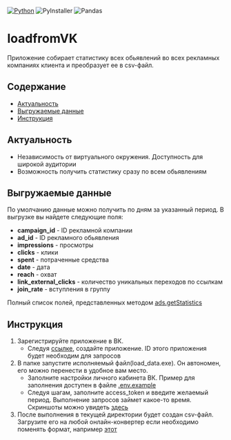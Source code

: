 [![Python](https://img.shields.io/badge/-Python-464646?style=flat-square&logo=Python)](https://www.python.org/)
![PyInstaller](https://img.shields.io/badge/-PyInstaller-464646?style=flat-square)
![Pandas](https://img.shields.io/badge/pandas-%23150458.svg?style=flat-square&logo=pandas&logoColor=white)
# loadfromVK
Приложение собирает статистику всех обьявлений во всех рекламных компаниях клиента и преобразует ее в csv-файл. 
## Содержание
- [Актуальность](#актуальность)
- [Выгружаемые данные](#выгружаемые-данные)
- [Инструкция](#инструкция)

## Актуальность
 - Независимость от виртуального окружения. Доступность для широкой аудитории
 - Возможность получить статистику сразу по всем обьявлениям

## Выгружаемые данные
По умолчанию данные можно получить по дням за указанный период. 
В выгрузке вы найдете следующие поля:
- __campaign_id__ - ID рекламной компании
-  __ad_id__ - ID рекламного обьявления
- __impressions__ - просмотры
- __clicks__ - клики
- __spent__ - потраченные средства
- __date__ - дата
- __reach__ - охват
- __link_external_clicks__ - количество уникальных переходов по ссылкам
- __join_rate__ - вступления в группу

Полный список полей, представленных методом [ads.getStatistics](https://dev.vk.com/method/ads.getStatistics)

## Инструкция
1. Зарегистрируйте приложение в ВК.
   - Следуя [ссылке](https://vk.com/apps?act=manage), создайте приложение. ID этого приложения будет необходим для запросов
2. В папке запустите исполняемый файл(load_data.exe). Он автономен, его можно перенести в удобное вам место.
   - Заполните настройки личного кабинета ВК. Пример для заполнения доступен в файле [.env.example](https://github.com/number92/loadfromVK/blob/main/.env.example)
   - Следуя шагам, заполните access_token  и введите желаемый период. Выполнение запросов займет какое-то время. Скриншоты можно увидеть [здесь](https://github.com/number92/loadfromVK/tree/main/screenshots)
3. После выполнения в текущей директории будет создан csv-файл. Загрузите его на любой онлайн-конвертер если необходимо поменять формат, например [этот](https://tableconvert.com/ru/csv-to-excel)
